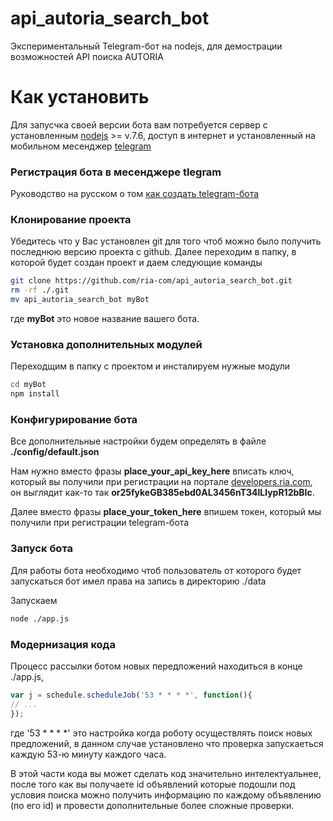 # api_autoria_search_bot

Экспериментальный Telegram-бот на nodejs, для демострации возможностей API поиска AUTORIA

# Как установить

Для запусчка своей версии бота вам потребуется сервер с установленным [nodejs](https://nodejs.org/en/) >= v.7.6, доступ в интернет и установленный на мобильном месенджер [telegram](https://telegram.org/)

### Регистрация бота в месенджере tlegram

Руководство на русском о том [как создать telegram-бота](http://www.mybot.pro/single-post/2016/09/04/%D0%9A%D0%B0%D0%BA-%D1%81%D0%BE%D0%B7%D0%B4%D0%B0%D1%82%D1%8C-%D0%B1%D0%BE%D1%82%D0%B0-%D0%B2-Telegram-BotFather-%D0%BF%D0%BE-%D1%80%D1%83%D1%81%D1%81%D0%BA%D0%B8) 

### Клонирование проекта

Убедитесь что у Вас установлен git для того чтоб можно было получить последнюю версию проекта с github. Далее переходим в папку, в которой будет создан проект и даем следующие команды
```bash
git clone https://github.com/ria-com/api_autoria_search_bot.git
rm -rf ./.git
mv api_autoria_search_bot myBot
```
где **myBot** это новое название вашего бота. 

### Установка дополнительных модулей
 
Переходщим в папку с проектом и инсталируем нужные модули 
```bash
cd myBot
npm install
```

### Конфигурирование бота
Все дополнительные настройки будем определять в файле **./config/default.json**

Нам нужно вместо фразы **place_your_api_key_here** вписать ключ, который вы получили при регистрации на портале [developers.ria.com](https://developers.ria.com),  он выглядит как-то так **or25fykeGB385ebd0AL3456nT34lLlypR12bBIc**.

Далее вместо фразы **place_your_token_here** впишем токен, который мы получили при регистрации telegram-бота


### Запуск бота

Для работы бота необходимо чтоб пользователь от которого будет запускаться бот имел права на запись в директорию ./data

Запускаем 
```bash
node ./app.js
```

### Модернизация кода

Процесс рассылки ботом новых передложений находиться в конце ./app.js, 
```javascript
var j = schedule.scheduleJob('53 * * * *', function(){
// ...
});
```
где '53 * * * *' это настройка когда роботу осуществлять поиск новых предложений, в данном случае установлено что проверка запускаеться каждую 53-ю минуту каждого часа.

В этой части кода вы может сделать код значительно интелектуальнее, после того как вы получаете id объявлений которые подошли под условия поиска можно получить информацию по каждому объявлению (по его id) и провести дополнительные более сложные проверки. 